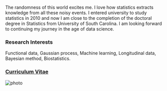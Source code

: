 The randomness of this world excites me. I love how statistics extracts knowledge from all these noisy events. I entered university to study statistics in 2010 and now I am close to the completion of the doctoral degree in Statistics from University of South Carolina. I am looking forward to continuing my journey in the age of data science.

### Research Interests

Functional data, Gaussian process, Machine learning, Longitudinal data, Bayesian method, Biostatistics.

###  [Curriculum Vitae](CV.pdf)

![photo](images/sobi.png)
